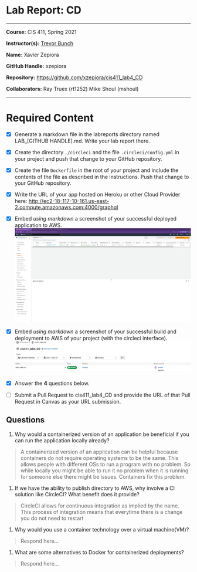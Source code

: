 # Lab Report: CD
___
**Course:** CIS 411, Spring 2021  

**Instructor(s):** [Trevor Bunch](https://github.com/trevordbunch) 

**Name:** Xavier Zepiora

**GitHub Handle:** xzepiora

**Repository:** https://github.com/xzepiora/cis411_lab4_CD

**Collaborators:** Ray Truex (rt1252) Mike Shoul (mshoul)
___

# Required Content

- [x] Generate a markdown file in the labreports directory named LAB_[GITHUB HANDLE].md. Write your lab report there.
- [x] Create the directory ```./circleci``` and the file ```.circleci/config.yml``` in your project and push that change to your GitHub repository.
- [x] Create the file ```Dockerfile``` in the root of your project and include the contents of the file as described in the instructions. Push that change to your GitHub repository.
- [x] Write the URL of your app hosted on Heroku or other Cloud Provider here: http://ec2-18-117-10-161.us-east-2.compute.amazonaws.com:4000/graphql

- [x] Embed _using markdown_ a screenshot of your successful deployed application to AWS.  
![AWS Deployment](Images/AWS_Running.png)


- [x] Embed _using markdown_ a screenshot of your successful build and deployment to AWS of your project (with the circleci interface).  
![CircleCI Deployment](Images/CircleCi.png)

- [x] Answer the **4** questions below.
- [ ] Submit a Pull Request to cis411_lab4_CD and provide the URL of that Pull Request in Canvas as your URL submission.

## Questions
1. Why would a containerized version of an application be beneficial if you can run the application locally already?
> A containerized version of an application can be helpful because containers do not require operating systems to be the same. This allows people with different OSs to run a program with no problem. So while locally you might be able to run it no problem when it is running for someone else there might be issues. Containers fix this problem.
1. If we have the ability to publish directory to AWS, why involve a CI solution like CircleCI? What benefit does it provide?
> CircleCI allows for continuous integration as implied by the name. This process of integration means that everytime there is a change you do not need to restart 
1. Why would you use a container technology over a virtual machine(VM)?
> Respond here...
1. What are some alternatives to Docker for containerized deployments?
> Respond here...